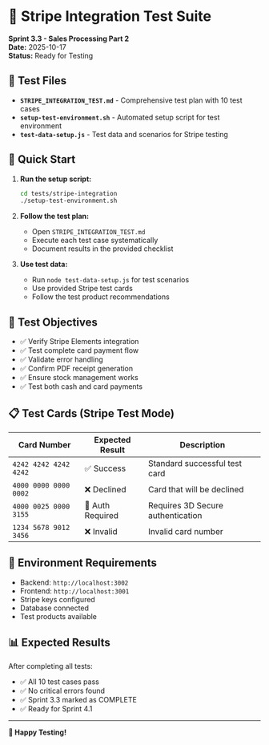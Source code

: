 # 🧪 Stripe Integration Test Suite

**Sprint 3.3 - Sales Processing Part 2**  
**Date:** 2025-10-17  
**Status:** Ready for Testing  

## 📁 Test Files

- **`STRIPE_INTEGRATION_TEST.md`** - Comprehensive test plan with 10 test cases
- **`setup-test-environment.sh`** - Automated setup script for test environment
- **`test-data-setup.js`** - Test data and scenarios for Stripe testing

## 🚀 Quick Start

1. **Run the setup script:**
   ```bash
   cd tests/stripe-integration
   ./setup-test-environment.sh
   ```

2. **Follow the test plan:**
   - Open `STRIPE_INTEGRATION_TEST.md`
   - Execute each test case systematically
   - Document results in the provided checklist

3. **Use test data:**
   - Run `node test-data-setup.js` for test scenarios
   - Use provided Stripe test cards
   - Follow the test product recommendations

## 🎯 Test Objectives

- ✅ Verify Stripe Elements integration
- ✅ Test complete card payment flow
- ✅ Validate error handling
- ✅ Confirm PDF receipt generation
- ✅ Ensure stock management works
- ✅ Test both cash and card payments

## 📋 Test Cards (Stripe Test Mode)

| Card Number | Expected Result | Description |
|-------------|----------------|-------------|
| `4242 4242 4242 4242` | ✅ Success | Standard successful test card |
| `4000 0000 0000 0002` | ❌ Declined | Card that will be declined |
| `4000 0025 0000 3155` | 🔐 Auth Required | Requires 3D Secure authentication |
| `1234 5678 9012 3456` | ❌ Invalid | Invalid card number |

## 🔧 Environment Requirements

- Backend: `http://localhost:3002`
- Frontend: `http://localhost:3001`
- Stripe keys configured
- Database connected
- Test products available

## 📊 Expected Results

After completing all tests:
- ✅ All 10 test cases pass
- ✅ No critical errors found
- ✅ Sprint 3.3 marked as COMPLETE
- ✅ Ready for Sprint 4.1

---

**🎉 Happy Testing!**
